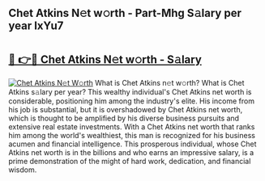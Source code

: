 ## Chet Atkins N𝚎t w𝚘rth - Part-Mhg S𝚊lary per year IxYu7

# <h2><a href="http://gc33y58.nevu.top/?p=Chet+Atkins">🔗 👉🔴 Chet Atkins N𝚎t w𝚘rth - S𝚊lary</a></h2>

[![Chet Atkins N𝚎t W𝚘rth](https://i.imgur.com/Oavwk0R.jpeg)](http://gc33y58.nevu.top/?p=Chet+Atkins)
What is Chet Atkins n𝚎t w𝚘rth? What is Chet Atkins s𝚊lary per year?
This wealthy individual's Chet Atkins net worth is considerable, positioning him among the industry's elite. His income from his job is substantial, but it is overshadowed by Chet Atkins net worth, which is thought to be amplified by his diverse business pursuits and extensive real estate investments. With a Chet Atkins net worth that ranks him among the world's wealthiest, this man is recognized for his business acumen and financial intelligence. This prosperous individual, whose Chet Atkins net worth is in the billions and who earns an impressive salary, is a prime demonstration of the might of hard work, dedication, and financial wisdom.

